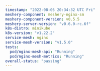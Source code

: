 ```yaml
---
timestamp: "2022-08-05 20:34:32 UTC Fri"
meshery-component: meshery-nginx-sm
meshery-component-version: v0.5.5
meshery-server-version: "v0.6.0-rc.6f"
k8s-distro: minikube
k8s-version: "v1.22.2"
service-mesh: nginx
service-mesh-version: "v1.5.0"
tests:
  pod/nginx-mesh-api: "Running"
  pod/nginx-mesh-metrics: "Running"
overall-status: "passing"
---
```

